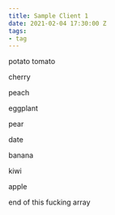 ```yaml
---
title: Sample Client 1
date: 2021-02-04 17:30:00 Z
tags:
- tag
---
```


        
   
      

   potato
tomato                

 cherry

 peach                  

   eggplant 

pear

date

banana

                        
 



kiwi





apple



end of this fucking array